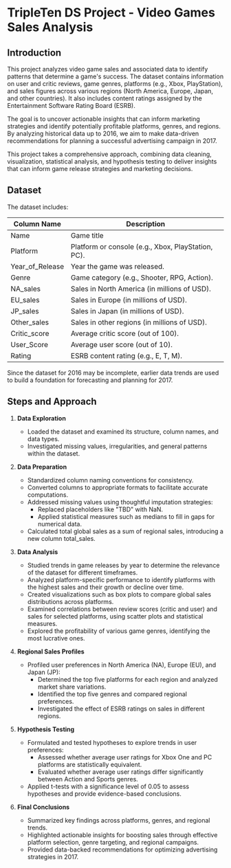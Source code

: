 # TripleTen DS Project - Video Games Sales Analysis

## Introduction
This project analyzes video game sales and associated data to identify patterns that determine a game's success. The dataset contains information on user and critic reviews, game genres, platforms (e.g., Xbox, PlayStation), and sales figures across various regions (North America, Europe, Japan, and other countries). It also includes content ratings assigned by the Entertainment Software Rating Board (ESRB).

The goal is to uncover actionable insights that can inform marketing strategies and identify potentially profitable platforms, genres, and regions. By analyzing historical data up to 2016, we aim to make data-driven recommendations for planning a successful advertising campaign in 2017.

This project takes a comprehensive approach, combining data cleaning, visualization, statistical analysis, and hypothesis testing to deliver insights that can inform game release strategies and marketing decisions.

## Dataset

The dataset includes:

<table>
  <thead>
    <tr>
      <th>Column Name</th>
      <th>Description</th>
    </tr>
  </thead>
  <tbody>
    <tr>
      <td>Name</td>
      <td>Game title</td>
    </tr>
    <tr>
      <td>Platform</td>
      <td>Platform or console (e.g., Xbox, PlayStation, PC).</td>
    </tr>
    <tr>
      <td>Year_of_Release</td>
      <td>Year the game was released.</td>
    </tr>
    <tr>
      <td>Genre</td>
      <td>Game category (e.g., Shooter, RPG, Action).</td>
    </tr>
    <tr>
      <td>NA_sales</td>
      <td>Sales in North America (in millions of USD).</td>
    </tr>
    <tr>
      <td>EU_sales</td>
      <td>Sales in Europe (in millions of USD).</td>
    </tr>
    <tr>
      <td>JP_sales</td>
      <td>Sales in Japan (in millions of USD).</td>
    </tr>
    <tr>
      <td>Other_sales</td>
      <td>Sales in other regions (in millions of USD).</td>
    </tr>
    <tr>
      <td>Critic_score</td>
      <td>Average critic score (out of 100).</td>
    </tr>
    <tr>
      <td>User_Score</td>
      <td>Average user score (out of 10).</td>
    </tr>
    <tr>
      <td>Rating</td>
      <td>ESRB content rating (e.g., E, T, M).</td>
    </tr>
  </tbody>
</table>

Since the dataset for 2016 may be incomplete, earlier data trends are used to build a foundation for forecasting and planning for 2017.

## Steps and Approach

1. **Data Exploration**
    - Loaded the dataset and examined its structure, column names, and data types.
    - Investigated missing values, irregularities, and general patterns within the dataset.

2. **Data Preparation**
    - Standardized column naming conventions for consistency.
    - Converted columns to appropriate formats to facilitate accurate computations.
    - Addressed missing values using thoughtful imputation strategies:
        - Replaced placeholders like "TBD" with NaN.
        - Applied statistical measures such as medians to fill in gaps for numerical data.
    - Calculated total global sales as a sum of regional sales, introducing a new column total_sales.

3. **Data Analysis**
    - Studied trends in game releases by year to determine the relevance of the dataset for different timeframes.
    - Analyzed platform-specific performance to identify platforms with the highest sales and their growth or decline over time.
    - Created visualizations such as box plots to compare global sales distributions across platforms.
    - Examined correlations between review scores (critic and user) and sales for selected platforms, using scatter plots and statistical measures.
    - Explored the profitability of various game genres, identifying the most lucrative ones.

4. **Regional Sales Profiles**
    - Profiled user preferences in North America (NA), Europe (EU), and Japan (JP):
        - Determined the top five platforms for each region and analyzed market share variations.
        - Identified the top five genres and compared regional preferences.
        - Investigated the effect of ESRB ratings on sales in different regions.

5. **Hypothesis Testing**
    - Formulated and tested hypotheses to explore trends in user preferences:
        - Assessed whether average user ratings for Xbox One and PC platforms are statistically equivalent.
        - Evaluated whether average user ratings differ significantly between Action and Sports genres.
    - Applied t-tests with a significance level of 0.05 to assess hypotheses and provide evidence-based conclusions.

6. **Final Conclusions**
    - Summarized key findings across platforms, genres, and regional trends.
    - Highlighted actionable insights for boosting sales through effective platform selection, genre targeting, and regional campaigns.
    - Provided data-backed recommendations for optimizing advertising strategies in 2017.

